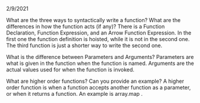 2/9/2021

What are the three ways to syntactically write a function? What are the differences in how the function acts (if any)? There is a Function Declaration, Function Expression, and an Arrow Function Expression. In the first one the function definition is hoisted, while it is not in the second one. The third function is just a shorter way to write the second one.

What is the difference between Parameters and Arguments?
Parameters are what is given in the function when the function is named. Arguments are the actual values used for when the function is invoked.

What are higher order functions? Can you provide an example?
A higher order function is when a function accepts another function as a parameter, or when it returns a function. An example is array.map .